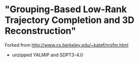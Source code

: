 # "Grouping-Based Low-Rank Trajectory Completion and 3D Reconstruction"
Forked from http://www.cs.berkeley.edu/~katef/nrsfm.html

- unzipped YALMIP and SDPT3-4.0

